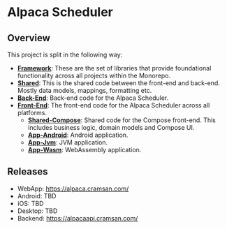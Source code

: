 # Alpaca Scheduler

## Overview

This project is split in the following way:

- **[Framework](../framework)**: These are the set of libraries that provide foundational functionality across all projects within the Monorepo.
- **[Shared](./shared)**: This is the shared code between the front-end and back-end. Mostly data models, mappings, formatting etc.
- **[Back-End](./back-end)**: Back-end code for the Alpaca Scheduler.
- **[Front-End](./front-end)**: The front-end code for the Alpaca Scheduler across all platforms.
  - **[Shared-Compose](./front-end/shared-compose)**: Shared code for the Compose front-end. This includes business logic, domain models and Compose UI.
  - **[App-Android](./front-end/app-android)**: Android application.
  - **[App-Jvm](./front-end/app-jvm)**: JVM application.
  - **[App-Wasm](./front-end/app-wasm)**: WebAssembly application.

## Releases

- WebApp: https://alpaca.cramsan.com/
- Android: TBD
- iOS: TBD
- Desktop: TBD
- Backend: https://alpacaapi.cramsan.com/